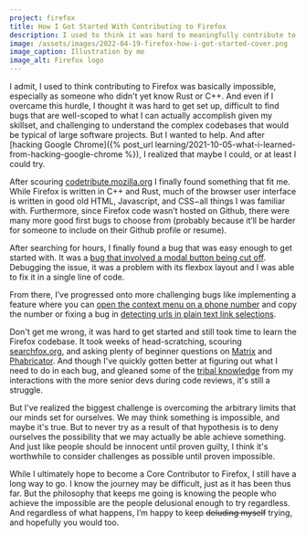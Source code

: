 ```yaml
---
project: firefox
title: How I Got Started With Contributing to Firefox
description: I used to think it was hard to meaningfully contribute to open source. I felt overwhelmed. How could I find something that I could actually meaningfully improve? I’ve considered contributing to browsers, but I never thought I’d be able to. This is the story of how I contributed to Firefox despite not knowing how.
image: /assets/images/2022-04-19-firefox-how-i-got-started-cover.png
image_caption: Illustration by me
image_alt: Firefox logo
---
```

I admit, I used to think contributing to Firefox was basically impossible, especially as someone who didn't yet know Rust or C++. And even if I overcame this hurdle, I thought it was hard to get set up, difficult to find bugs that are well-scoped to what I can actually accomplish given my skillset, and challenging to understand the complex codebases that would be typical of large software projects. But I wanted to help. And after [hacking Google Chrome]({% post_url learning/2021-10-05-what-i-learned-from-hacking-google-chrome %}), I realized that maybe I could, or at least I could try.


After scouring [codetribute.mozilla.org](https://codetribute.mozilla.org) I finally found something that fit me. While Firefox is written in C++ and Rust, much of the browser user interface is written in good old HTML, Javascript, and CSS−all things I was familiar with. Furthermore, since Firefox code wasn’t hosted on Github, there were many more good first bugs to choose from (probably because it’ll be harder for someone to include on their Github profile or resume).

After searching for hours, I finally found a bug that was easy enough to get started with. It was a [bug that involved a modal button being cut off](https://bugzilla.mozilla.org/show_bug.cgi?id=1755008). Debugging the issue, it was a problem with its flexbox layout and I was able to fix it in a single line of code. 

From there, I’ve progressed onto more challenging bugs like implementing a feature where you can [open the context menu on a phone number](https://bugzilla.mozilla.org/show_bug.cgi?id=875614) and copy the number or fixing a bug in [detecting urls in plain text link selections](https://bugzilla.mozilla.org/show_bug.cgi?id=694856). 

Don't get me wrong, it was hard to get started and still took time to learn the Firefox codebase. It took weeks of head-scratching, scouring [searchfox.org](https://searchfox.org), and asking plenty of beginner questions on [Matrix](https://chat.mozilla.org) and [Phabricator](https://phabricator.services.mozilla.com/). And though I've quickly gotten better at figuring out what I need to do in each bug, and gleaned some of the [tribal knowledge](https://en.wikipedia.org/wiki/Tribal_knowledge) from my interactions with the more senior devs during code reviews, it's still a struggle.

But I've realized the biggest challenge is overcoming the arbitrary limits that our minds set for ourselves. We may think something is impossible, and maybe it's true. But to never try as a result of that hypothesis is to deny ourselves the possibility that we may actually be able achieve something. And just like people should be innocent until proven guilty, I think it's worthwhile to consider challenges as possible until proven impossible.

While I ultimately hope to become a Core Contributor to Firefox, I still have a long way to go. I know the journey may be difficult, just as it has been thus far. But the philosophy that keeps me going is knowing the people who achieve the impossible are the people delusional enough to try regardless. And regardless of what happens, I’m happy to keep ~~deluding myself~~ trying, and hopefully you would too.